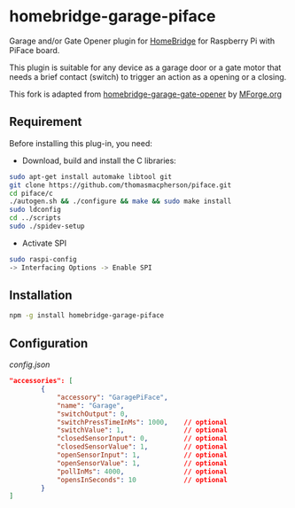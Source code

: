 # homebridge-garage-piface
Garage and/or Gate Opener plugin for [HomeBridge](https://github.com/nfarina/homebridge) for Raspberry Pi with PiFace board.

This plugin is suitable for any device as a garage door or a gate motor that needs a brief contact (switch) to trigger an action as a opening or a closing.

This fork is adapted from [homebridge-garage-gate-opener](https://github.com/MForge/homebridge-garage-gate-opener) by [MForge.org](https://www.mforge.org/fr/2017/11/08/homebridge-controle-de-porte-de-garage-etou-de-portail-home-de-apple/)

## Requirement

Before installing this plug-in, you need:

* Download, build and install the C libraries:

```bash
sudo apt-get install automake libtool git
git clone https://github.com/thomasmacpherson/piface.git
cd piface/c
./autogen.sh && ./configure && make && sudo make install
sudo ldconfig
cd ../scripts
sudo ./spidev-setup
```

* Activate SPI

```bash
sudo raspi-config
-> Interfacing Options -> Enable SPI
```

## Installation

```bash
npm -g install homebridge-garage-piface
```
## Configuration

_config.json_

```json
"accessories": [
        {
			"accessory": "GaragePiFace",
			"name": "Garage",
			"switchOutput": 0,
			"switchPressTimeInMs": 1000,	// optional
			"switchValue": 1,				// optional
			"closedSensorInput": 0, 		// optional
			"closedSensorValue": 1, 		// optional
			"openSensorInput": 1,   		// optional
			"openSensorValue": 1,   		// optional
			"pollInMs": 4000,       		// optional
			"opensInSeconds": 10			// optional
		}
]
```
